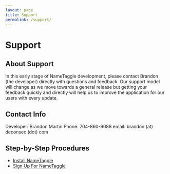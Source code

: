 ```yaml
---
layout: page
title: Support
permalink: /support/
---
```


<h1 class="perm-marker">Support</h1>

## About Support
In this early stage of NameTaggle development, please contact Brandon (the developer) directly with questions and feedback.  Our support model will change as we move towards a general release but getting your feedback quickly and directly will help us to improve the application for our users with every update.

## Contact Info
Developer: Brandon Martin
Phone: 704-860-9088
email: brandon (at) deconsec (dot) com

## Step-by-Step Procedures
<ul>
<li><a href="/procedures/010-NewUserSignup">Install NameTaggle</a></li>
<li><a href="/procedures/020-PRofileSetup">Sign Up For NameTaggle</a></li>
</ul>
